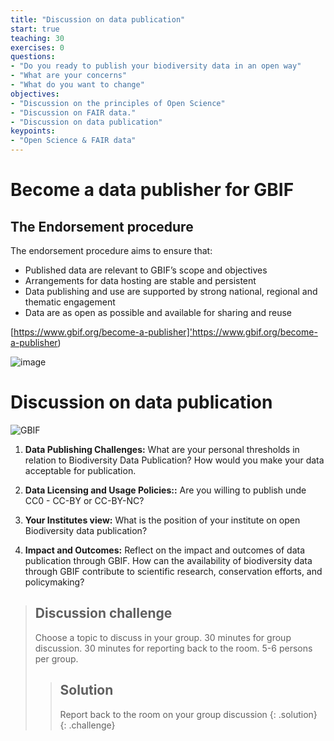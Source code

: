 ```yaml
---
title: "Discussion on data publication"
start: true
teaching: 30
exercises: 0
questions:
- "Do you ready to publish your biodiversity data in an open way"
- "What are your concerns"
- "What do you want to change"
objectives:
- "Discussion on the principles of Open Science"
- "Discussion on FAIR data."
- "Discussion on data publication"
keypoints:
- "Open Science & FAIR data"
---
```


# Become a data publisher for GBIF

## The Endorsement procedure

The endorsement procedure aims to ensure that:

* Published data are relevant to GBIF’s scope and objectives
* Arrangements for data hosting are stable and persistent
* Data publishing and use are supported by strong national, regional and thematic engagement
* Data are as open as possible and available for sharing and reuse

[https://www.gbif.org/become-a-publisher]'https://www.gbif.org/become-a-publisher)

![image](https://github.com/DimEvil/croment/assets/3965195/6ba1bfbe-e98f-4a4e-8d87-d173aacb0781)


# Discussion on data publication

![GBIF](https://global.discourse-cdn.com/gbif1/original/1X/db9e5e60e124ef5fef7cd0737b1a2a7e7d56b1c3.png)

1. **Data Publishing Challenges:** What are your personal thresholds in relation to Biodiversity Data Publication? How would you make your data acceptable for publication.

2. **Data Licensing and Usage Policies::** Are you willing to publish unde CC0 - CC-BY or CC-BY-NC?

3. **Your Institutes view:** What is the position of your institute on open Biodiversity data publication?

4. **Impact and Outcomes:** Reflect on the impact and outcomes of data publication through GBIF. How can the availability of biodiversity data through GBIF contribute to scientific research, conservation efforts, and policymaking?


> ## Discussion challenge
>
>  Choose a topic to discuss in your group. 30 minutes for group discussion. 30 minutes for reporting back to the room. 5-6 persons per group.
> > 
> > ## Solution
> > Report back to the room on your group discussion
> {: .solution}
{: .challenge}
